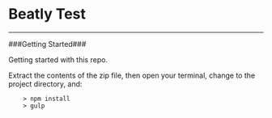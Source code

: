 Beatly Test
====



---

###Getting Started###

Getting started with this repo.

  Extract the contents of the zip file, then open your terminal, change to the project directory, and:

```
	> npm install
	> gulp
```
